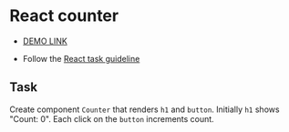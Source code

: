 # React counter
- [DEMO LINK](https://coroboX.github.io/react_counter/)


- Follow the [React task guideline](https://github.com/mate-academy/react_task-guideline#react-tasks-guideline)

## Task
Create component `Counter` that renders `h1` and `button`. Initially `h1` shows
"Count: 0". Each click on the `button` increments count.

